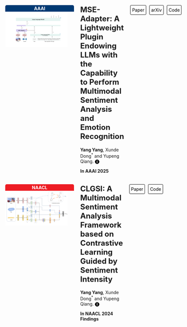 <style>
   .paper-section {
      display: flex;
      align-items: start;
      gap: 20px;
      margin-bottom: 20px;
    }

   .journal-logo {
      padding: 2px 10px;
      border-radius: 5px 5px 0 0;
      /* 添加最小宽度，可根据实际情况调整 */
      width: 200px; 
      /* 如果想固定宽度，可使用 width 属性 */
      /* width: 150px; */ 
      text-align: center; /* 让文字居中显示 */
    }

   .journal-name {
      color: white;
      font-weight: bold;
    }

   .paper-info {
      flex: 1;
    }

   .paper-title {
      margin-top: 0;
      font-size: 1.5rem;
    }

   .authors,
   .publication-info {
      margin-bottom: 0;
    }

   .action-buttons {
      display: flex;
      gap: 10px;
    }

   .button {
      padding: 2px 5px;
      /* 设置固定高度 */
      height: 25px; 
      /* 让文字垂直居中 */
      line-height: 25px; 
      text-decoration: none;
      border-radius: 3px;
      color: black; /* 设置文字为黑色 */
      border: 1px solid black; /* 添加 1 像素宽的黑色边框 */
    }

   .paper-img {
      max-width: 100%;
      width: 200px; /* 可根据需要调整宽度 */
      height: auto;
      margin-bottom: 10px;
    }

    .aaai-logo {
      background-color: #003973;
    }

   .naacl-logo {
      background-color: #ed1d24;
    }


   .tooltip {
      position: relative;
      display: inline-block;
      cursor: pointer;
    }

   .tooltip .tooltiptext {
      visibility: hidden;
      width: 120px;
      background-color: #555;
      color: #fff;
      text-align: center;
      border-radius: 6px;
      padding: 5px;
      position: absolute;
      z-index: 1;
      bottom: 125%;
      left: 50%;
      margin-left: -60px;
      opacity: 0;
      transition: opacity 0.3s;
    }

   .tooltip .tooltiptext::after {
      content: "";
      position: absolute;
      top: 100%;
      left: 50%;
      margin-left: -5px;
      border-width: 5px;
      border-style: solid;
      border-color: #555 transparent transparent transparent;
    }

   .tooltip:hover .tooltiptext {
      visibility: visible;
      opacity: 1;
    }

   .info-icon {
      display: inline-block;
      width: 12px; /* 调整方框宽度 */
      height: 12px; /* 调整方框高度 */
      border: 1px solid #000; /* 方框边框 */
      border-radius: 50%; /* 使方框变为圆形 */
      text-align: center;
      line-height: 12px; /* 让 i 垂直居中 */
      font-family: Arial, sans-serif;
      font-size: 12px;
      font-weight: bold;
      cursor: pointer;
      /* 添加背景颜色为黑色 */
      background-color: #000;
      /* 添加文字颜色为白色 */
      color: #fff;
    }
</style>

<!-- 第一篇论文 -->
<div class="paper-section">
    <div>
      <div class="journal-logo aaai-logo">
        <span class="journal-name">AAAI</span>
      </div>
      <img src="contents/publication_img/MSE-Adapter.jpg" alt="MSE-Adapter" class="paper-img">
    </div>
    <div class="paper-info">
      <h2 class="paper-title">MSE-Adapter: A Lightweight Plugin Endowing LLMs with the Capability to Perform Multimodal Sentiment Analysis and Emotion Recognition</h2>
      <p class="authors">
        <strong>Yang Yang</strong>,
        Xunde Dong<sup>*</sup> 
        and Yupeng Qiang.
        <span class="tooltip">
          <span class="info-icon">i</span> <!-- 替换原有的 ！ -->
          <span class="tooltiptext"><sup>*</sup> denotes corresponding author</span>
        </span>
      </p>
      <p class="conference-info">
        <strong>In AAAI 2025</strong>
      </p>
    </div>
    <div class="action-buttons">
      <a href="https://ojs.aaai.org/index.php/AAAI/article/download/34755/36910" class="button">Paper</a>
      <a href="https://arxiv.org/pdf/2502.12478" class="button">arXiv</a>
      <a href="https://github.com/AZYoung233/MSE-Adapter" class="button">Code</a>
    </div>
  </div>

  <!-- 第二篇论文 -->
  <div class="paper-section">
    <div>
      <div class="journal-logo naacl-logo">
        <span class="journal-name">NAACL</span>
      </div>
      <img src="contents/publication_img/CLGSI.png" alt="CLGSI" class="paper-img">
    </div>
    <!-- 这里是绝对路径！特别傻逼 -->
    <div class="paper-info">
      <h2 class="paper-title">CLGSI: A Multimodal Sentiment Analysis Framework based on Contrastive Learning Guided by Sentiment Intensity</h2>
       <p class="authors">
        <strong>Yang Yang</strong>,
        Xunde Dong<sup>*</sup> 
        and Yupeng Qiang.
        <span class="tooltip">
          <span class="info-icon">i</span> <!-- 替换原有的 ！ -->
          <span class="tooltiptext"><sup>*</sup> denotes corresponding author</span>
        </span>
      </p>
      <p class="conference-info">
        <strong>In NAACL 2024 Findings</strong>
      </p>
    </div>
    <div class="action-buttons">
      <a href="https://aclanthology.org/2024.findings-naacl.135.pdf" class="button">Paper</a>
      <a href="https://github.com/AZYoung233/CLGSI" class="button">Code</a>
    </div>
  </div>